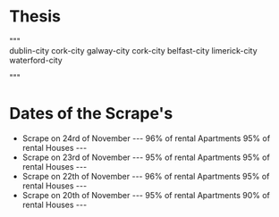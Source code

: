# Thesis
""" <br />
dublin-city cork-city galway-city cork-city belfast-city limerick-city waterford-city

"""<br />

<h1>Dates of the Scrape's </h1>
<ul>
<li>Scrape on 24rd of November   --- 96% of rental Apartments 95% of rental Houses --- </li>
<li>Scrape on 23rd of November   --- 95% of rental Apartments 95% of rental Houses --- </li>
<li>Scrape on 22th of November   --- 96% of rental Apartments 95% of rental Houses --- </li>
<li>Scrape on 20th of November   --- 95% of rental Apartments 90% of rental Houses --- </li>

</ul>